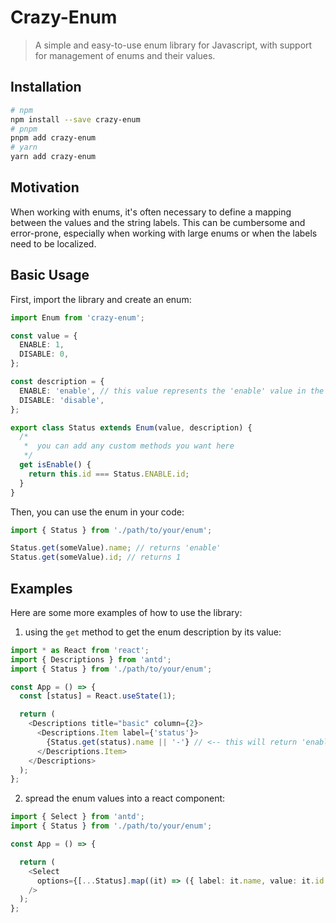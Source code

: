# Crazy-Enum

> A simple and easy-to-use enum library for Javascript, with support for management of enums and their values.

## Installation

```bash
# npm
npm install --save crazy-enum
# pnpm
pnpm add crazy-enum
# yarn
yarn add crazy-enum
```

## Motivation

When working with enums, it's often necessary to define a mapping between the values and the string labels. This can be cumbersome and error-prone, especially when working with large enums or when the labels need to be localized.

## Basic Usage

First, import the library and create an enum:

```typescript
import Enum from 'crazy-enum';

const value = {
  ENABLE: 1,
  DISABLE: 0,
};

const description = {
  ENABLE: 'enable', // this value represents the 'enable' value in the enum
  DISABLE: 'disable',
};

export class Status extends Enum(value, description) {
  /*
   *  you can add any custom methods you want here
   */
  get isEnable() {
    return this.id === Status.ENABLE.id;
  }
}
```

Then, you can use the enum in your code:

```typescript
import { Status } from './path/to/your/enum';

Status.get(someValue).name; // returns 'enable'
Status.get(someValue).id; // returns 1
```

## Examples

Here are some more examples of how to use the library:

1. using the `get` method to get the enum description by its value:

```typescript
import * as React from 'react';
import { Descriptions } from 'antd';
import { Status } from './path/to/your/enum';

const App = () => {
  const [status] = React.useState(1);

  return (
    <Descriptions title="basic" column={2}>
      <Descriptions.Item label={'status'}>
        {Status.get(status).name || '-'} // <-- this will return 'enable' if the status is 1
      </Descriptions.Item>
    </Descriptions>
  );
};
```

2. spread the enum values into a react component:

```typescript
import { Select } from 'antd';
import { Status } from './path/to/your/enum';

const App = () => {

  return (
    <Select
      options={[...Status].map((it) => ({ label: it.name, value: it.id }))}
    />
  );
};
```
